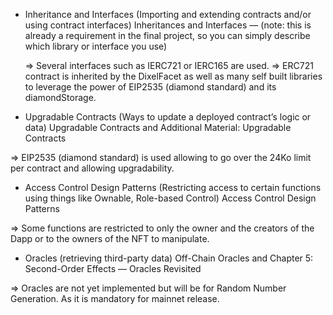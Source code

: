 - Inheritance and Interfaces (Importing and extending contracts and/or using contract interfaces) Inheritances and Interfaces — (note: this is already a requirement in the final project, so you can simply describe which library or interface you use)

  => Several interfaces such as IERC721 or IERC165 are used.
  => ERC721 contract is inherited by the DixelFacet as well as many self built libraries to leverage the power of EIP2535 (diamond standard) and its diamondStorage.


- Upgradable Contracts (Ways to update a deployed contract’s logic or data) Upgradable Contracts and Additional Material: Upgradable Contracts

 => EIP2535 (diamond standard) is used allowing to go over the 24Ko limit per contract and allowing upgradability.


- Access Control Design Patterns (Restricting access to certain functions using things like Ownable, Role-based Control) Access Control Design Patterns

 => Some functions are restricted to only the owner and the creators of the Dapp or to the owners of the NFT to manipulate.

- Oracles (retrieving third-party data) Off-Chain Oracles and Chapter 5: Second-Order Effects — Oracles Revisited

 => Oracles are not yet implemented but will be for Random Number Generation. As it is mandatory for mainnet release.